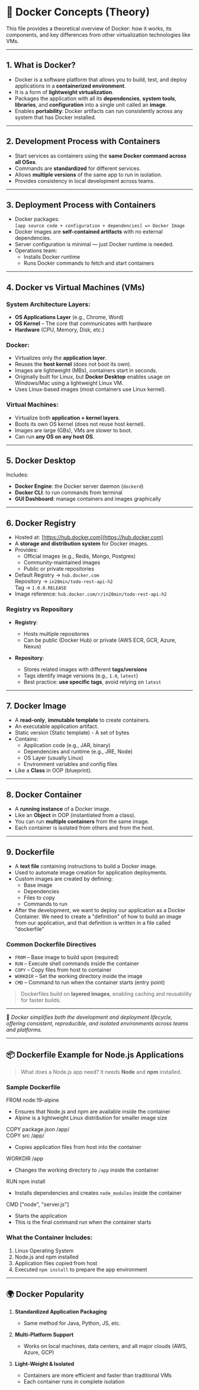 # 📘 Docker Concepts (Theory)

This file provides a theoretical overview of Docker: how it works, its components, and key differences from other virtualization technologies like VMs.

---

## 1. What is Docker?

- Docker is a software platform that allows you to build, test, and deploy applications in a **containerized environment**.
- It is a form of **lightweight virtualization**.
- Packages the application with all its **dependencies**, **system tools**, **libraries**, and **configuration** into a single unit called an **image**.
- Enables **portability**: Docker artifacts can run consistently across any system that has Docker installed.

---

## 2. Development Process with Containers

- Start services as containers using the **same Docker command across all OSes**.
- Commands are **standardized** for different services.
- Allows **multiple versions** of the same app to run in isolation.
- Provides consistency in local development across teams.

---

## 3. Deployment Process with Containers

- Docker packages:  
  `[app source code + configuration + dependencies] => Docker Image`
- Docker images are **self-contained artifacts** with no external dependencies.
- Server configuration is minimal — just Docker runtime is needed.
- Operations team:
  - Installs Docker runtime
  - Runs Docker commands to fetch and start containers

---

## 4. Docker vs Virtual Machines (VMs)

### System Architecture Layers:
- **OS Applications Layer** (e.g., Chrome, Word)
- **OS Kernel** – The core that communicates with hardware
- **Hardware** (CPU, Memory, Disk, etc.)

### Docker:
- Virtualizes only the **application layer**.
- Reuses the **host kernel** (does not boot its own).
- Images are lightweight (MBs), containers start in seconds.
- Originally built for Linux, but **Docker Desktop** enables usage on Windows/Mac using a lightweight Linux VM.
- Uses Linux-based images (most containers use Linux kernel).

### Virtual Machines:
- Virtualize both **application + kernel layers**.
- Boots its own OS kernel (does not reuse host kernel).
- Images are large (GBs), VMs are slower to boot.
- Can run **any OS on any host OS**.

---

## 5. Docker Desktop

Includes:
- **Docker Engine**: the Docker server daemon (`dockerd`)
- **Docker CLI**: to run commands from terminal
- **GUI Dashboard**: manage containers and images graphically

---

## 6. Docker Registry

- Hosted at: [https://hub.docker.com](https://hub.docker.com)
- A **storage and distribution system** for Docker images.
- Provides:
  - Official images (e.g., Redis, Mongo, Postgres)
  - Community-maintained images
  - Public or private repositories
- Default Registry → `hub.docker.com`  
  Repository → `in28min/todo-rest-api-h2`  
  Tag → `1.0.0.RELEASE`
- Image reference: `hub.docker.com/r/in28min/todo-rest-api-h2`

### Registry vs Repository

- **Registry**:
  - Hosts multiple repositories
  - Can be public (Docker Hub) or private (AWS ECR, GCR, Azure, Nexus)

- **Repository**:
  - Stores related images with different **tags/versions**
  - Tags identify image versions (e.g., `1.0`, `latest`)
  - Best practice: **use specific tags**, avoid relying on `latest`

---

## 7. Docker Image

- A **read-only**, **immutable template** to create containers.
- An executable application artifact.
- Static version (Static template) - A set of bytes
- Contains:
  - Application code (e.g., JAR, binary)
  - Dependencies and runtime (e.g., JRE, Node)
  - OS Layer (usually Linux)
  - Environment variables and config files
- Like a **Class** in OOP (blueprint).

---

## 8. Docker Container

- A **running instance** of a Docker image.
- Like an **Object** in OOP (instantiated from a class).
- You can run **multiple containers** from the same image.
- Each container is isolated from others and from the host.

---

## 9. Dockerfile

- A **text file** containing instructions to build a Docker image.
- Used to automate image creation for application deployments.
- Custom images are created by defining:
  - Base image
  - Dependencies
  - Files to copy
  - Commands to run
- After the development, we want to deploy our application as a Docker Container. We need to create a "definition" of how to build an image from our application, and that definition is written in a file called "dockerfile"


### Common Dockerfile Directives

- `FROM` – Base image to build upon (required)
- `RUN` – Execute shell commands inside the container
- `COPY` – Copy files from host to container
- `WORKDIR` – Set the working directory inside the image
- `CMD` – Command to run when the container starts (entry point)

> Dockerfiles build on **layered images**, enabling caching and reusability for faster builds.

---

📝 *Docker simplifies both the development and deployment lifecycle, offering consistent, reproducible, and isolated environments across teams and platforms.*

---

## 📦 Dockerfile Example for Node.js Applications

> What does a Node.js app need? It needs **Node** and **npm** installed.

### Sample Dockerfile

FROM node:19-alpine  
- Ensures that Node.js and npm are available inside the container  
- Alpine is a lightweight Linux distribution for smaller image size

COPY package.json /app/  
COPY src /app/  
- Copies application files from host into the container

WORKDIR /app  
- Changes the working directory to `/app` inside the container

RUN npm install  
- Installs dependencies and creates `node_modules` inside the container

CMD ["node", "server.js"]  
- Starts the application  
- This is the final command run when the container starts

### What the Container Includes:
1. Linux Operating System  
2. Node.js and npm installed  
3. Application files copied from host  
4. Executed `npm install` to prepare the app environment

---

## 🌍 Docker Popularity

1. **Standardized Application Packaging**  
   - Same method for Java, Python, JS, etc.

2. **Multi-Platform Support**  
   - Works on local machines, data centers, and all major clouds (AWS, Azure, GCP)

3. **Light-Weight & Isolated**  
   - Containers are more efficient and faster than traditional VMs  
   - Each container runs in complete isolation

